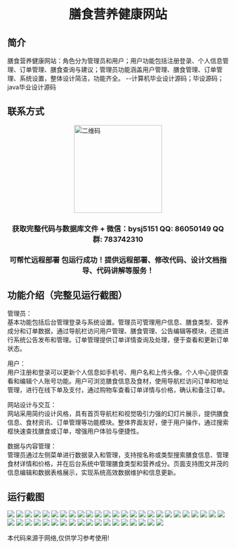 <p><h1 align="center">膳食营养健康网站</h1></p>

## 简介
膳食营养健康网站：角色分为管理员和用户；用户功能包括注册登录、个人信息管理、订单管理、膳食查询与建议；管理员功能涵盖用户管理、膳食管理、订单管理、系统设置，整体设计简洁，功能齐全。    --计算机毕业设计源码；毕设源码；java毕业设计源码


## 联系方式
<img src="https://bs-1329754181.cos.ap-shanghai.myqcloud.com/wx.jpg" alt="二维码" style="display: block; margin: 0 auto;" width="200px">
<p><h3 align="center">获取完整代码与数据库文件 + 微信：bysj5151 QQ: 86050149 QQ群: 783742310</h3></p>
<p><h3 align="center">可帮忙远程部署 包运行成功！提供远程部署、修改代码、设计文档指导、代码讲解等服务！</h3></p>

## 功能介绍（完整见运行截图）
管理员：  
基本功能包括后台管理登录与系统设置。管理员可管理用户信息、膳食类型、营养成分和订单数据，通过导航栏访问用户管理、膳食管理、公告编辑等模块，还能进行系统公告发布和管理。订单管理提供订单详情查询及处理，便于查看和更新订单状态。

用户：  
用户注册和登录可以更新个人信息如手机号、用户名和上传头像。个人中心提供查看和编辑个人账号功能。用户可浏览膳食信息及食材，使用导航栏访问订单和地址管理，进行在线下单及支付，通过购物车查看订单详情与价格，确认和备注订单。

网站设计与交互：  
网站采用简约设计风格，具有首页导航栏和视觉吸引力强的幻灯片展示，提供膳食信息、食材资讯、订单管理等功能模块。整体界面友好，便于用户操作，通过搜索框快速查找膳食或订单，增强用户体验与便捷性。

数据与内容管理：  
管理员通过左侧菜单进行数据录入和管理，支持按名称或类型搜索膳食信息、管理食材详情和价格，并在后台系统中管理膳食类型和营养成分。页面支持图文并茂的信息编辑和数据表格展示，实现系统高效数据维护和信息更新。


## 运行截图
![](https://bs-1329754181.cos.ap-shanghai.myqcloud.com/spring/MealNutritionHealthWebsite/img/001.jpg)
![](https://bs-1329754181.cos.ap-shanghai.myqcloud.com/spring/MealNutritionHealthWebsite/img/002.jpg)
![](https://bs-1329754181.cos.ap-shanghai.myqcloud.com/spring/MealNutritionHealthWebsite/img/003.jpg)
![](https://bs-1329754181.cos.ap-shanghai.myqcloud.com/spring/MealNutritionHealthWebsite/img/004.jpg)
![](https://bs-1329754181.cos.ap-shanghai.myqcloud.com/spring/MealNutritionHealthWebsite/img/005.jpg)
![](https://bs-1329754181.cos.ap-shanghai.myqcloud.com/spring/MealNutritionHealthWebsite/img/006.jpg)
![](https://bs-1329754181.cos.ap-shanghai.myqcloud.com/spring/MealNutritionHealthWebsite/img/007.jpg)
![](https://bs-1329754181.cos.ap-shanghai.myqcloud.com/spring/MealNutritionHealthWebsite/img/008.jpg)
![](https://bs-1329754181.cos.ap-shanghai.myqcloud.com/spring/MealNutritionHealthWebsite/img/009.jpg)
![](https://bs-1329754181.cos.ap-shanghai.myqcloud.com/spring/MealNutritionHealthWebsite/img/010.jpg)
![](https://bs-1329754181.cos.ap-shanghai.myqcloud.com/spring/MealNutritionHealthWebsite/img/011.jpg)
![](https://bs-1329754181.cos.ap-shanghai.myqcloud.com/spring/MealNutritionHealthWebsite/img/012.jpg)
![](https://bs-1329754181.cos.ap-shanghai.myqcloud.com/spring/MealNutritionHealthWebsite/img/013.jpg)
![](https://bs-1329754181.cos.ap-shanghai.myqcloud.com/spring/MealNutritionHealthWebsite/img/014.jpg)
![](https://bs-1329754181.cos.ap-shanghai.myqcloud.com/spring/MealNutritionHealthWebsite/img/015.jpg)
![](https://bs-1329754181.cos.ap-shanghai.myqcloud.com/spring/MealNutritionHealthWebsite/img/016.jpg)
![](https://bs-1329754181.cos.ap-shanghai.myqcloud.com/spring/MealNutritionHealthWebsite/img/017.jpg)
![](https://bs-1329754181.cos.ap-shanghai.myqcloud.com/spring/MealNutritionHealthWebsite/img/018.jpg)
![](https://bs-1329754181.cos.ap-shanghai.myqcloud.com/spring/MealNutritionHealthWebsite/img/019.jpg)
![](https://bs-1329754181.cos.ap-shanghai.myqcloud.com/spring/MealNutritionHealthWebsite/img/020.jpg)
![](https://bs-1329754181.cos.ap-shanghai.myqcloud.com/spring/MealNutritionHealthWebsite/img/021.jpg)
![](https://bs-1329754181.cos.ap-shanghai.myqcloud.com/spring/MealNutritionHealthWebsite/img/022.jpg)
![](https://bs-1329754181.cos.ap-shanghai.myqcloud.com/spring/MealNutritionHealthWebsite/img/023.jpg)
![](https://bs-1329754181.cos.ap-shanghai.myqcloud.com/spring/MealNutritionHealthWebsite/img/024.jpg)
![](https://bs-1329754181.cos.ap-shanghai.myqcloud.com/spring/MealNutritionHealthWebsite/img/025.jpg)
![](https://bs-1329754181.cos.ap-shanghai.myqcloud.com/spring/MealNutritionHealthWebsite/img/026.jpg)
![](https://bs-1329754181.cos.ap-shanghai.myqcloud.com/spring/MealNutritionHealthWebsite/img/027.jpg)
![](https://bs-1329754181.cos.ap-shanghai.myqcloud.com/spring/MealNutritionHealthWebsite/img/028.jpg)
![](https://bs-1329754181.cos.ap-shanghai.myqcloud.com/spring/MealNutritionHealthWebsite/img/029.jpg)
![](https://bs-1329754181.cos.ap-shanghai.myqcloud.com/spring/MealNutritionHealthWebsite/img/030.jpg)
![](https://bs-1329754181.cos.ap-shanghai.myqcloud.com/spring/MealNutritionHealthWebsite/img/031.jpg)
![](https://bs-1329754181.cos.ap-shanghai.myqcloud.com/spring/MealNutritionHealthWebsite/img/032.jpg)
![](https://bs-1329754181.cos.ap-shanghai.myqcloud.com/spring/MealNutritionHealthWebsite/img/033.jpg)
![](https://bs-1329754181.cos.ap-shanghai.myqcloud.com/spring/MealNutritionHealthWebsite/img/034.jpg)
![](https://bs-1329754181.cos.ap-shanghai.myqcloud.com/spring/MealNutritionHealthWebsite/img/035.jpg)
![](https://bs-1329754181.cos.ap-shanghai.myqcloud.com/spring/MealNutritionHealthWebsite/img/036.jpg)
![](https://bs-1329754181.cos.ap-shanghai.myqcloud.com/spring/MealNutritionHealthWebsite/img/037.jpg)
![](https://bs-1329754181.cos.ap-shanghai.myqcloud.com/spring/MealNutritionHealthWebsite/img/038.jpg)
![](https://bs-1329754181.cos.ap-shanghai.myqcloud.com/spring/MealNutritionHealthWebsite/img/039.jpg)
![](https://bs-1329754181.cos.ap-shanghai.myqcloud.com/spring/MealNutritionHealthWebsite/img/040.jpg)
![](https://bs-1329754181.cos.ap-shanghai.myqcloud.com/spring/MealNutritionHealthWebsite/img/041.jpg)
![](https://bs-1329754181.cos.ap-shanghai.myqcloud.com/spring/MealNutritionHealthWebsite/img/042.jpg)
![](https://bs-1329754181.cos.ap-shanghai.myqcloud.com/spring/MealNutritionHealthWebsite/img/043.jpg)

<p>本代码来源于网络,仅供学习参考使用!</p>

